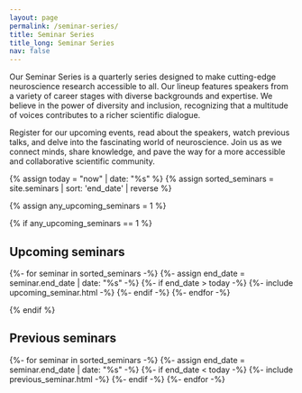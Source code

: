 ```yaml
---
layout: page
permalink: /seminar-series/
title: Seminar Series
title_long: Seminar Series
nav: false
---
```

Our Seminar Series is a quarterly series designed to make cutting-edge neuroscience research accessible to all.  Our lineup features speakers from a variety of career stages with diverse backgrounds and expertise.  We believe in the power of diversity and inclusion, recognizing that a multitude of voices contributes to a richer scientific dialogue. 

Register for our upcoming events, read about the speakers, watch previous talks, and delve into the fascinating world of neuroscience. Join us as we connect minds, share knowledge, and pave the way for a more accessible and collaborative scientific community.

{% assign today = "now" | date: "%s" %}
{% assign sorted_seminars = site.seminars | sort: 'end_date' | reverse %}

{% assign any_upcoming_seminars = 1 %}

{% if any_upcoming_seminars == 1 %}

<h2>Upcoming seminars</h2>

  <!-- Generate cards for each prevous seminar -->
  <div class="grid">
    {%- for seminar in sorted_seminars -%}
      {%- assign end_date = seminar.end_date | date: "%s" -%}
      {%- if end_date > today -%}
        {%- include upcoming_seminar.html -%}
      {%- endif -%}
    {%- endfor -%}
  </div>
  <p></p>
{% endif %}

<h2>Previous seminars</h2>

  <!-- Generate cards for each prevous seminar -->
  <div class="grid">
    {%- for seminar in sorted_seminars -%}
      {%- assign end_date = seminar.end_date | date: "%s" -%}
      {%- if end_date < today -%}
        {%- include previous_seminar.html -%}
      {%- endif -%}
    {%- endfor -%}
  </div>

